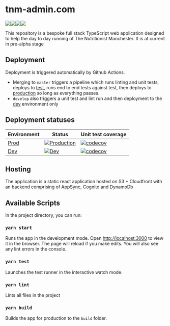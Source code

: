 # tnm-admin.com

<img src="https://img.shields.io/badge/typescript%20-%23007ACC.svg?&style=for-the-badge&logo=typescript&logoColor=white"/><img src="https://img.shields.io/badge/react%20-%2320232a.svg?&style=for-the-badge&logo=react&logoColor=%2361DAFB"/><img src="https://img.shields.io/badge/AWS%20-%23FF9900.svg?&style=for-the-badge&logo=amazon-aws&logoColor=white"/><img src="https://img.shields.io/badge/github%20actions%20-%232671E5.svg?&style=for-the-badge&logo=github%20actions&logoColor=white"/>

This repository is a bespoke full stack TypeScript web application designed to help the
day to day running of The Nutritionist Manchester. It is at current in pre-alpha
stage

## Deployment

Deployment is triggered automatically by Github Actions.

- Merging to `master` triggers a pipeline which runs linting and unit tests, deploys to
  [test](https://test.tnm-admin.com), runs end to end tests against test, then
  deploys to [production](https://www.tnm-admin.com) so long as everything passes.
- `develop` also triggers a unit test and lint run and then deployment to the
  [dev](https://dev.tnm-admin.com) environment only

## Deployment statuses

| Environment                       | Status                                                                                                                                                                                                            | Unit test coverage                                                                                                            |
| --------------------------------- | ----------------------------------------------------------------------------------------------------------------------------------------------------------------------------------------------------------------- | ----------------------------------------------------------------------------------------------------------------------------- |
| [Prod](https://www.tnm-admin.com) | [![Production](https://github.com/benwainwright/tnm/workflows/Build%20test%20and%20deploy/badge.svg?branch=main)](https://github.com/benwainwright/tnm/actions?query=workflow%3A%22Production+deploy+pipeline%22) | [![codecov](https://codecov.io/gh/benwainwright/tnm/branch/main/graph/badge.svg)](https://codecov.io/gh/benwainwright/tnm)    |
| [Dev](http://dev.tnm-admin.com)   | [![Dev](https://github.com/benwainwright/tnm/workflows/Build%20test%20and%20deploy/badge.svg?branch=develop)](https://github.com/benwainwright/tnm/actions?query=workflow%3A%22Development+deploy+pipeline%22)    | [![codecov](https://codecov.io/gh/benwainwright/tnm/branch/develop/graph/badge.svg)](https://codecov.io/gh/benwainwright/tnm) |

## Hosting

The application is a static react application hosted on S3 + Cloudfront with an backend comprising of AppSync, Cognito and DynamoDb

## Available Scripts

In the project directory, you can run:

### `yarn start`

Runs the app in the development mode. Open [http://localhost:3000](http://localhost:3000) to view it in the browser. The page will reload if you make edits. You will also see any lint errors in the console.

### `yarn test`

Launches the test runner in the interactive watch mode.

### `yarn lint`

Lints all files in the project

### `yarn build`

Builds the app for production to the `build` folder.
